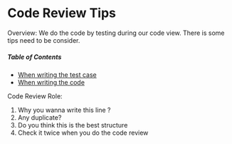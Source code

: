 # Code Review Tips

Overview: We do the code by testing during our code view. There is some tips need to be consider.

##### Table of Contents
* [When writing the test case](../when_writing_the_test_case/when_writing_the_test_case.md)
* [When writing the code](../when_writing_the_code/when_writing_the_code.md)

Code Review Role:
1. Why you wanna write this line ?
2. Any duplicate?
3. Do you think this is the best structure
4. Check it twice when you do the code review
